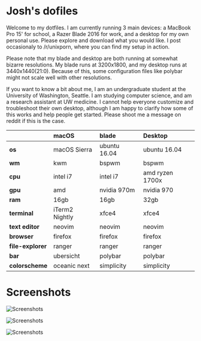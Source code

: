 # Josh's dofiles

Welcome to my dotfiles. I am currently running 3 main devices: a MacBook Pro 15' for school, a Razer Blade 2016 for work, and a desktop for my own personal use. Please explore and download what you would like. I post occasionaly to /r/unixporn, where you can find my setup in action. 

Please note that my blade and desktop are both running at somewhat bizarre resolutions. My blade runs at 3200x1800, and my desktop runs at 3440x1440(21:0). Because of this, some configuration files like polybar might not scale well with other resolutions. 

If you want to know a bit about me, I am an undergraduate student at the University of Washington, Seattle. I am studying computer science, and am a research assistant at UW medicine. I cannot help everyone customize and troubleshoot their own desktop, although I am happy to clarify how some of this works and help people get started. Please shoot me a message on reddit if this is the case. 

|              | macOS                | blade                 | Desktop                |
:--------------|:---------------------|:----------------------|:-----------------------|
|**os**            | macOS Sierra         | ubuntu 16.04          | ubuntu 16.04           |
|**wm**            | kwm                  | bspwm                 | bspwm                  |
|**cpu**           | intel i7             | intel i7              | amd ryzen 1700x        |
|**gpu**           | amd                  | nvidia 970m           | nvidia 970             |
|**ram**           | 16gb                 | 16gb                  | 32gb                   |
|**terminal**      | iTerm2 Nightly       | xfce4                 | xfce4                  |
|**text editor**   | neovim               | neovim                | neovim                 |
|**browser**       | firefox              | firefox               | firefox                |
|**file-explorer** | ranger               | ranger                | ranger                 |
|**bar**           | ubersicht            | polybar               | polybar                |
|**colorscheme**   | oceanic next         | simplicity            | simplicity             |



# Screenshots

![Screenshots](http://i.imgur.com/2Y2dogj.jpg)

![Screenshots](http://i.imgur.com/1zmUc0j.png)

![Screenshots](http://i.imgur.com/dptoUli.png)


